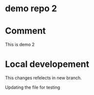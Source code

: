 # demo repo 2

# Comment
This is demo 2


# Local developement

This changes refelects in new branch.


Updating the file for testing